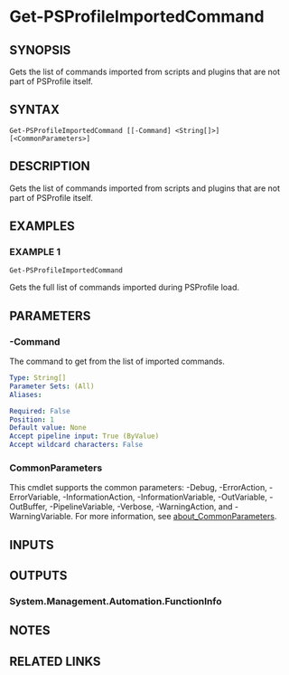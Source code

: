 # Get-PSProfileImportedCommand

## SYNOPSIS
Gets the list of commands imported from scripts and plugins that are not part of PSProfile itself.

## SYNTAX

```
Get-PSProfileImportedCommand [[-Command] <String[]>] [<CommonParameters>]
```

## DESCRIPTION
Gets the list of commands imported from scripts and plugins that are not part of PSProfile itself.

## EXAMPLES

### EXAMPLE 1
```
Get-PSProfileImportedCommand
```

Gets the full list of commands imported during PSProfile load.

## PARAMETERS

### -Command
The command to get from the list of imported commands.

```yaml
Type: String[]
Parameter Sets: (All)
Aliases:

Required: False
Position: 1
Default value: None
Accept pipeline input: True (ByValue)
Accept wildcard characters: False
```

### CommonParameters
This cmdlet supports the common parameters: -Debug, -ErrorAction, -ErrorVariable, -InformationAction, -InformationVariable, -OutVariable, -OutBuffer, -PipelineVariable, -Verbose, -WarningAction, and -WarningVariable. For more information, see [about_CommonParameters](http://go.microsoft.com/fwlink/?LinkID=113216).

## INPUTS

## OUTPUTS

### System.Management.Automation.FunctionInfo
## NOTES

## RELATED LINKS
